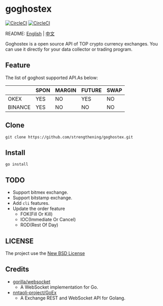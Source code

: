 # goghostex

[![CircleCI](https://circleci.com/gh/strengthening/goghostex.svg?style=svg)](https://circleci.com/gh/strengthening/goghostex)
[![CircleCI](https://img.shields.io/badge/license-BSD-blue)](https://img.shields.io/badge/license-BSD-blue)


README: [English](https://github.com/strengthening/goghostex/blob/master/README.md) | [中文](https://github.com/strengthening/goghostex/blob/master/README-zh.md)

Goghostex is a open source API of TOP crypto currency exchanges. You can use it directly for your data collector or trading program.

## Feature

The list of goghost supported API.As below:


| |SPON|MARGIN|FUTURE|SWAP|
|:---|:---|:---|:---|:---
|OKEX|YES|NO|YES|NO|
|BINANCE|YES|NO|NO|NO


## Clone

```
git clone https://github.com/strengthening/goghostex.git
```

## Install 

```
go install
```


## TODO

- Support bitmex exchange.
- Support bitstamp exchange.
- Add `cli` features.
- Update the order feature
    - FOK(Fill Or Kill)
    - IOC(Immediate Or Cancel)
    - ROD(Rest Of Day)


## LICENSE

The project use the [New BSD License](./LICENSE)

## Credits

- [gorilla/websocket](https://github.com/gorilla/websocket)
    - A WebSocket implementation for Go.
- [nntaoli-project/GoEx](https://github.com/nntaoli-project/GoEx.git)
    - A Exchange REST and WebSocket API for Golang.